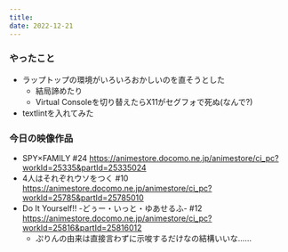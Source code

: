 ```yaml
---
title: 
date: 2022-12-21
---
```


### やったこと
+ ラップトップの環境がいろいろおかしいのを直そうとした
  + 結局諦めたり
  + Virtual Consoleを切り替えたらX11がセグフォで死ぬ(なんで?)
+ textlintを入れてみた

### 今日の映像作品
+ SPY×FAMILY #24 <https://animestore.docomo.ne.jp/animestore/ci_pc?workId=25335&partId=25335024>
+ 4人はそれぞれウソをつく	#10 <https://animestore.docomo.ne.jp/animestore/ci_pc?workId=25785&partId=25785010>
+ Do It Yourself!! -どぅー・いっと・ゆあせるふ-	#12 <https://animestore.docomo.ne.jp/animestore/ci_pc?workId=25816&partId=25816012>
  + ぷりんの由来は直接言わずに示唆するだけなの結構いいな……
